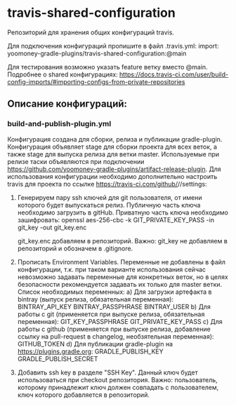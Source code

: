 # travis-shared-configuration

Репозиторий для хранения общих конфигураций travis.

Для подключения конфигураций пропишите в файл .travis.yml:
import: yoomoney-gradle-plugins/travis-shared-configuration:<name>@main

Для тестирования возможно указать feature ветку вместо @main.
Подробнее о shared конфигурациях: https://docs.travis-ci.com/user/build-config-imports/#importing-configs-from-private-repositories

## Описание конфигураций:
### build-and-publish-plugin.yml
Конфигурация создана для сборки, релиза и публикации gradle-plugin. 
Конфигурация объявляет stage для сборки проекта для всех веток, а также stage для выпуска релиза для ветки master.
Используемые при релизе таски объявляются при подключении https://github.com/yoomoney-gradle-plugins/artifact-release-plugin.
Для использования конфигурации необходимо дополнительно настроить travis для проекта по ссылке 
https://travis-ci.com/github/<account>/<repo>/settings:

1) Генерируем пару ssh ключей для git пользователя, от имени которого будет выпускаться релиз. Публичную часть ключа необходимо 
   загрузить в gitHub. 
   Приватную часть ключа необходимо зашифровать:
   openssl aes-256-cbc -k GIT_PRIVATE_KEY_PASS -in git_key -out git_key.enc
   
   git_key.enc добавляем в репозиторий. Важно: git_key не добавляем в репозиторий и обозначем в .gitignore.

2) Прописать Environment Variables. Переменные не добавлены в файл конфигурации, т.к. при таком варианте использования сейчас 
   невозможно задавать переменные для конкретных веток, но в целях безопасности рекомендуется задавать их только для master ветки.
   Список необходимых переменных:
   а) Для загрузки артефакта в bintray (выпуск релиза, обязательная переменная):
      BINTRAY_API_KEY
      BINTRAY_PASSPHRASE
      BINTRAY_USER
   b) Для работы с git (применяется при выпуске релиза, обязательная переменная):
      GIT_KEY_PASSPHRASE
      GIT_PRIVATE_KEY_PASS
   c) Для работы с github (применяется при выпуске релиза, добавление ссылку на pull-request в changelog, необзятельная переменная):
      GITHUB_TOKEN
   d) Для публикации gradle-plugin на https://plugins.gradle.org:
      GRADLE_PUBLISH_KEY
      GRADLE_PUBLISH_SECRET
   
3) Добавить ssh key в разделе "SSH Key". Данный ключ будет использоваться при checkout репозитория. Важно: пользователь, которому 
   принадлежит ключ должен совпадать с пользователем, ключ которого добавляется в репозиторий.